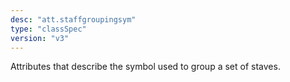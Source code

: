 ```yaml
---
desc: "att.staffgroupingsym"
type: "classSpec"
version: "v3"
---
```


Attributes that describe the symbol used to group a set of staves.